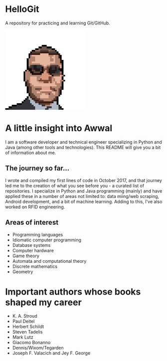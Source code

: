 # HelloGit
A repository for practicing and learning Git/GitHub.

![headshot](48.png)
# A little insight into Awwal
I am a software developer and technical engineer specializing in Python and Java (among other tools and technologies).
This README will give you a bit of information about me.

## The journey so far...
I wrote and compiled my first lines of code in October 2017, and that journey led me to the creation of what you see before you - a curated list of repositories.
I specialize in Python and Java programming (mainly) and have applied these in a number of areas not limited to: 
data miing/web scraping, Android development, and a bit of machine learning.
Adding to this, I've also worked on RFID engineering.

## Areas of interest
* Programming languages
* Idiomatic computer programming
* Database systems
* Computer hardware
* Game theory
* Automata and computational theory
* Discrete mathematics
* Geometry

# Important authors whose books shaped my career
- K. A. Stroud
- Paul Deitel
- Herbert Schildt
- Steven Tadelis
- Mark Lutz
- Giacomo Bonanno
- Dennis/Wixom/Tegarden
- Joseph F. Valacich and Jey F. George

